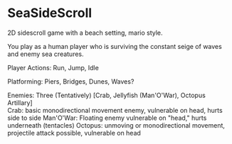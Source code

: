 # SeaSideScroll

2D sidescroll game with a beach setting, mario style. 

You play as a human player who is surviving the constant seige of waves
and enemy sea creatures. 

Player Actions: 
	Run, Jump, Idle
	
Platforming:
	Piers, Bridges, Dunes, Waves?

Enemies:
	Three (Tentatively)
	[Crab, Jellyfish (Man'O'War), Octopus Artillary]	
	Crab: basic monodirectional movement enemy, vulnerable on head, hurts side to side
	Man'O'War: Floating enemy vulnerable on "head," hurts underneath (tentacles)
	Octopus: unmoving or monodirectional movement, projectile attack possible, vulnerable on head

	
